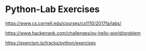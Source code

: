 # Python-Lab Exercises

https://www.cs.cornell.edu/courses/cs1110/2017fa/labs/

https://www.hackerrank.com/challenges/py-hello-world/problem

https://exercism.io/tracks/python/exercises



